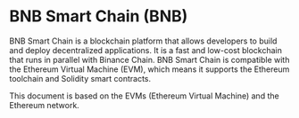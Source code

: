 # BNB Smart Chain (BNB)

BNB Smart Chain is a blockchain platform that allows developers to build and deploy decentralized applications. It is a fast and low-cost blockchain that runs in parallel with Binance Chain. BNB Smart Chain is compatible with the Ethereum Virtual Machine (EVM), which means it supports the Ethereum toolchain and Solidity smart contracts.

This document is based on the EVMs (Ethereum Virtual Machine) and the Ethereum network.

<!--@include: ./_evm.md-->
